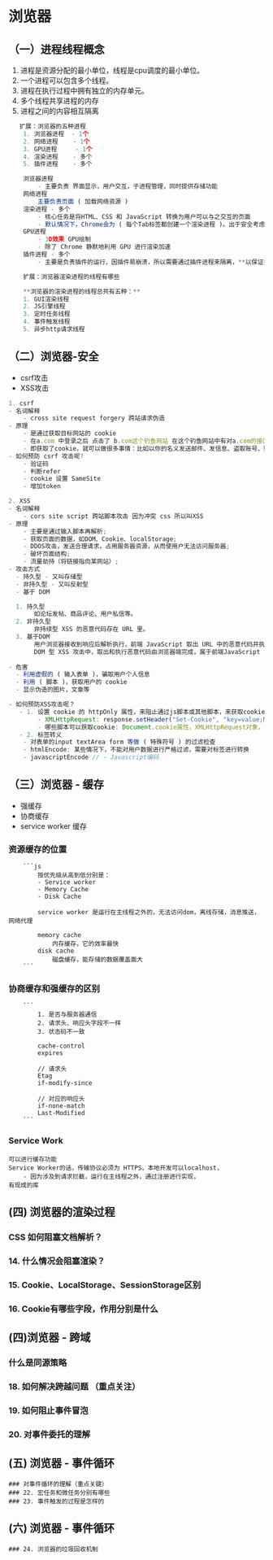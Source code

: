 # 浏览器
## （一）进程线程概念
1. 进程是资源分配的最小单位，线程是cpu调度的最小单位。
2. 一个进程可以包含多个线程。
3. 进程在执行过程中拥有独立的内存单元。
4. 多个线程共享进程的内存
5. 进程之间的内容相互隔离

```js
   扩展：浏览器的五种进程 
    1. 浏览器进程  - 1个
    2. 网络进程    - 1个
    3. GPU进程     - 1个
    4. 渲染进程    - 多个
    5. 插件进程    - 多个

    浏览器进程
        - 主要负责 界面显示，用户交互，子进程管理，同时提供存储功能
    网络进程
        主要负责页面 ( 加载网络资源 )
    渲染进程 - 多个
        - 核心任务是将HTML、CSS 和 JavaScript 转换为用户可以与之交互的页面
        - 默认情况下，Chrome会为 ( 每个Tab标签都创建一个渲染进程 )。出于安全考虑，渲染进程都是运行在沙箱模式下
    GPU进程
        - 3D效果 GPU绘制
        - 除了 Chrome 静默地利用 GPU 进行渲染加速
    插件进程 - 多个
        - 主要是负责插件的运行，因插件易崩溃，所以需要通过插件进程来隔离，**以保证插件进程崩溃不会对浏览器和页面造成影响**
```

```js
    扩展：浏览器渲染进程的线程有哪些

    **浏览器的渲染进程的线程总共有五种：**
    1. GUI渲染线程
    2. JS引擎线程
    3. 定时任务线程
    4. 事件触发线程
    5. 异步http请求线程

```

## （二）浏览器-安全
 - csrf攻击
 - XSS攻击

```js
1. csrf
- 名词解释
    - cross site request forgery 跨站请求伪造
- 原理
    - 是通过获取目标网站的 cookie
    - 在a.com 中登录之后 点击了 b.com这个钓鱼网站 在这个钓鱼网站中有对a.com的接口就会默认携带cookie, 这样就能伪造用户的行为进行攻击。
    - 即获取了cookie，就可以做很多事情：比如以你的名义发送邮件、发信息、盗取账号、购买商品、虚拟货币转账等等
- 如何预防 csrf 攻击呢?
    - 验证码
    - 判断refer
    - cookie 设置 SameSite
    - 增加token
```

```js 
2. XSS
- 名词解释
    - cors site script 跨站脚本攻击 因为冲突 css 所以叫XSS
- 原理
    - 主要是通过输入脚本再解析;
    - 获取页面的数据，如DOM、Cookie、localStorage;
    - DDOS攻击，发送合理请求，占用服务器资源，从而使用户无法访问服务器;
    - 破坏页面结构;
    - 流量劫持（将链接指向某网站）;
- 攻击方式
  - 持久型 - 又叫存储型
  - 非持久型 - 又叫反射型
  - 基于 DOM

  1. 持久型
       如论坛发帖、商品评论、⽤户私信等。
  2. 非持久型
       非持续型 XSS 的恶意代码存在 URL ⾥。 
  3. 基于DOM
       ⽤户浏览器接收到响应后解析执⾏，前端 JavaScript 取出 URL 中的恶意代码并执⾏。 
       DOM 型 XSS 攻击中，取出和执⾏恶意代码由浏览器端完成，属于前端JavaScript ⾃身的安全漏洞，⽽其他两种 XSS 都属于服务端的安全漏洞。 
       
- 危害
  - 利用虚假的 ( 输入表单 )，骗取用户个人信息
  - 利用 ( 脚本 )，获取用户的 cookie
  - 显示伪造的图片，文章等

- 如何预防XSS攻击呢？
   - 1. 设置 cookie 的 httpOnly 属性，来阻止通过js脚本或其他脚本，来获取cookie
        - XMLHttpRequest: response.setHeader("Set-Cookie", "key=value;Max-Age=seconds;HTTPOnly");
        - 哪些脚本可以获取cookie: Document.cookie属性，XMLHttpRequest对象， Request API
   - 2. 标签转义
    - 对表单的input textArea form 等做 ( 特殊符号 ) 的过滤检查
    - htmlEncode: 某些情况下，不能对用户数据进行严格过滤，需要对标签进行转换
    - javascriptEncode // - Javascript编码   
```

## （三）浏览器 - 缓存
  - 强缓存
  - 协商缓存
  - service worker 缓存
### 资源缓存的位置

        ```js
            按优先级从高到低分别是：
            - Service worker
            - Memory Cache
            - Disk Cache

            service worker 是运行在主线程之外的，无法访问dom，离线存储，消息推送，网络代理

            memory cache
                内存缓存，它的效率最快
            disk cache
                磁盘缓存，能存储的数据覆盖面大
        ```
### 协商缓存和强缓存的区别
        ```
            1. 是否与服务器通信
            2. 请求头、响应头字段不一样
            3. 状态码不一致
            
            cache-control
            expires
            
            // 请求头
            Etag
            if-modify-since

            // 对应的响应头
            if-none-match
            Last-Modified
        ```

### Service Work
    可以进行缓存功能
    Service Worker的话，传输协议必须为 HTTPS，本地开发可以localhost，
        - 因为涉及到请求拦截，运行在主线程之外，通过注册进行实现，
    有现成的库

## (四) 浏览器的渲染过程
    
### CSS 如何阻塞文档解析？

### 14. 什么情况会阻塞渲染？

###  15. Cookie、LocalStorage、SessionStorage区别

### 16. Cookie有哪些字段，作用分别是什么

## (四)浏览器 - 跨域
 ### 什么是同源策略
 ### 18. 如何解决跨越问题 （重点关注）

### 19. 如何阻止事件冒泡
### 20. 对事件委托的理解

## (五) 浏览器 - 事件循环 
    ### 对事件循环的理解（重点关键）
    ### 22. 宏任务和微任务分别有哪些
    ### 23. 事件触发的过程是怎样的 

## (六) 浏览器 - 事件循环  
    ### 24. 浏览器的垃圾回收机制